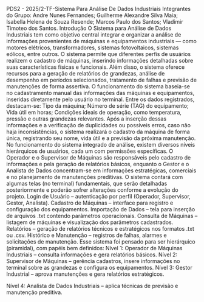 
PDS2 - 2025/2-TF-Sistema Para Análise De Dados Industriais
Integrantes do Grupo: Andre Nunes Fernandes; Guilherme Alexandre Silva Maia; Isabella Helena de Souza Resende; Marcos Paulo dos Santos; Vladimir Timoteo dos Santos.
Introdução
O Sistema para Análise de Dados Industriais tem como objetivo central integrar e organizar a análise de informações provenientes de máquinas e equipamentos industriais — como motores elétricos, transformadores, sistemas fotovoltaicos, sistemas eólicos, entre outros. O sistema permite que diferentes perfis de usuários realizem o cadastro de máquinas, inserindo informações detalhadas sobre suas características físicas e funcionais.
Além disso, o sistema oferece recursos para a geração de relatórios de grandezas, análise de desempenho em períodos selecionados, tratamento de falhas e previsão de manutenções de forma assertiva.
O funcionamento do sistema baseia-se no cadastramento manual das informações das máquinas e equipamentos, inseridas diretamente pelo usuário no terminal. Entre os dados registrados, destacam-se:
Tipo da máquina;
Número de série (TAG) do equipamento;
Vida útil em horas;
Condições ideais de operação, como temperatura, pressão e outras grandezas relevantes.
Após a inserção dessas informações e a verificação de duplicidades ou possíveis erros, caso não haja inconsistências, o sistema realizará o cadastro da máquina de forma única, registrando seu nome, vida útil e a previsão da próxima manutenção.
No funcionamento do sistema integrado de análise, existem diversos níveis hierárquicos de usuários, cada um com permissões específicas. O Operador e o Supervisor de Máquinas são responsáveis pelo cadastro de informações e pela geração de relatórios básicos, enquanto o Gestor e o Analista de Dados concentram-se em informações estratégicas, comerciais e no planejamento de manutenções preditivas.
O sistema contará com algumas telas (no terminal) fundamentais, que serão detalhadas posteriormente e poderão sofrer alterações conforme a evolução do projeto.
Login de Usuário – autenticação por perfil (Operador, Supervisor, Gestor, Analista).
Cadastro de Máquinas – interface para registro e configuração dos equipamentos.
Importação de Dados – tela para inserção de arquivos .txt contendo parâmetros operacionais.
Consulta de Máquinas – listagem de máquinas e visualização dos parâmetros cadastrados.
Relatórios – geração de relatórios técnicos e estratégicos nos formatos .txt ou .csv.
Histórico e Manutenção – registros de falhas, alarmes e solicitações de manutenção.
Esse sistema foi pensado para ser hierárquico (piramidal), com papéis bem definidos:
Nível 1: Operador de Máquinas Industriais – consulta informações e gera relatórios básicos.
Nível 2: Supervisor de Máquinas – gerência cadastros, insere informações no terminal sobre as grandezas e configura os equipamentos.
Nível 3: Gestor Industrial – aprova manutenções e gera relatórios estratégicos.

Nível 4: Analista de Dados Industriais – aplica técnicas de previsão e manutenção preditiva.
